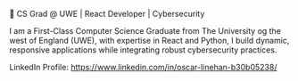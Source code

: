 🚀 CS Grad @ UWE | React Developer | Cybersecurity 

I am a First-Class Computer Science Graduate from The University og the west of England (UWE), with expertise in React and Python, I build dynamic, responsive applications while integrating robust cybersecurity practices.


LinkedIn Profile: https://www.linkedin.com/in/oscar-linehan-b30b05238/
